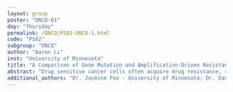 ```yaml
---
layout: group
poster: "ONCO-01"
day: "Thursday"
permalink: /ONCO/PS02-ONCO-1.html
code: "PS02"
subgroup: "ONCO"
author: "Aaron Li"
inst: "University of Minnesota"
title: "A Comparison of Gene Mutation and Amplification-Driven Resistance and Their Impacts on Tumor Recurrence"
abstract: "Drug sensitive cancer cells often acquire drug resistance, resulting in cancer recurrence despite an initial reduction in tumor size. Two common mechanisms for acquiring drug resistance are point mutation and gene amplification. We propose stochastic multi-type branching process models for each of these mechanisms. Using these models, we derive tumor extinction probabilities and deterministic estimates for the tumor recurrence time, that is, the time when an initially drug sensitive tumor surpasses its original size after developing resistance. For each model, we prove a law of large numbers result regarding the convergence of the stochastic recurrence time to its mean. Additionally, we prove sufficient and necessary conditions for a tumor to escape extinction under the gene amplification model, discuss behavior under biologically relevant parameters, and compare the recurrence time and tumor composition in the mutation and amplification models both analytically and using simulations."
additional_authors: "Dr. Jasmine Foo - University of Minnesota; Dr. Danika Lindsay"
---
```

